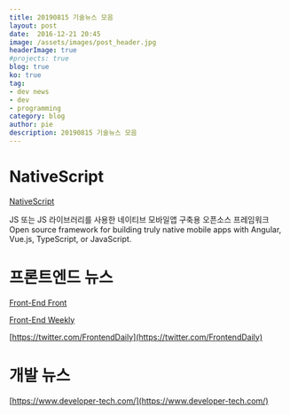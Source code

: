 ```yaml
---
title: 20190815 기술뉴스 모음
layout: post
date:  2016-12-21 20:45
image: /assets/images/post_header.jpg
headerImage: true
#projects: true
blog: true
ko: true
tag:
- dev news
- dev
- programming
category: blog
author: pie
description: 20190815 기술뉴스 모음
---
```


# NativeScript
[NativeScript](https://www.nativescript.org/)

JS 또는 JS 라이브러리를 사용한 네이티브 모바일앱 구축용 오픈소스 프레임워크
Open source framework for building truly native mobile apps with Angular, Vue.js, TypeScript, or JavaScript.


# 프론트엔드 뉴스
[Front-End Front](https://frontendfront.com/)

[Front-End Weekly](https://frontendweekly.co/)

[https://twitter.com/FrontendDaily](https://twitter.com/FrontendDaily)

# 개발 뉴스
[https://www.developer-tech.com/](https://www.developer-tech.com/)


